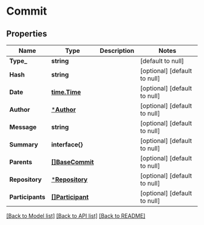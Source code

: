 # Commit

## Properties
Name | Type | Description | Notes
------------ | ------------- | ------------- | -------------
**Type_** | **string** |  | [default to null]
**Hash** | **string** |  | [optional] [default to null]
**Date** | [**time.Time**](time.Time.md) |  | [optional] [default to null]
**Author** | [***Author**](author.md) |  | [optional] [default to null]
**Message** | **string** |  | [optional] [default to null]
**Summary** | **interface{}** |  | [optional] [default to null]
**Parents** | [**[]BaseCommit**](base_commit.md) |  | [optional] [default to null]
**Repository** | [***Repository**](repository.md) |  | [optional] [default to null]
**Participants** | [**[]Participant**](participant.md) |  | [optional] [default to null]

[[Back to Model list]](../README.md#documentation-for-models) [[Back to API list]](../README.md#documentation-for-api-endpoints) [[Back to README]](../README.md)



